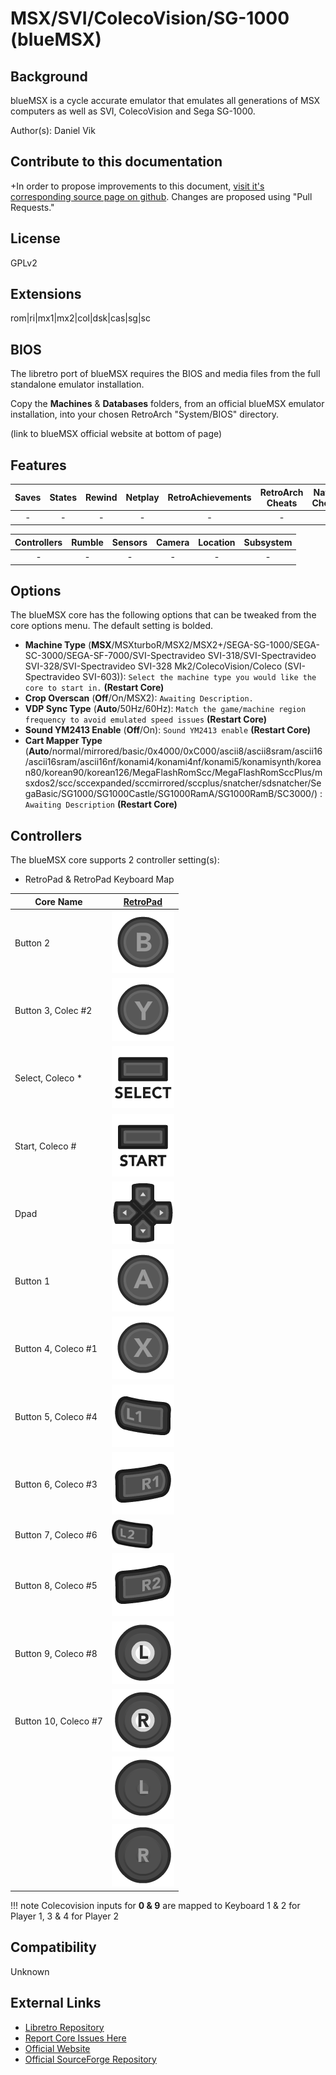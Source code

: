 # MSX/SVI/ColecoVision/SG-1000 (blueMSX)

## Background

blueMSX is a cycle accurate emulator that emulates all generations of MSX computers as well as SVI, ColecoVision and Sega SG-1000.

Author(s): Daniel Vik

## Contribute to this documentation

+In order to propose improvements to this document, [visit it's corresponding source page on github](https://github.com/libretro/docs/tree/master/docs/library/bluemsx.md). Changes are proposed using "Pull Requests."


## License

GPLv2

## Extensions

rom|ri|mx1|mx2|col|dsk|cas|sg|sc

## BIOS

The libretro port of blueMSX requires the BIOS and media files from the full standalone emulator installation.

Copy the **Machines** & **Databases** folders, from an official blueMSX emulator installation, into your chosen RetroArch "System/BIOS" directory.

(link to blueMSX official website at bottom of page)

## Features

| Saves | States      | Rewind | Netplay | RetroAchievements | RetroArch Cheats | Native Cheats |
|:-----:|:-----------:|:------:|:-------:|:-----------------:|:----------------:|:-------------:|
|   -   |     -       |   -    |   -     |        -          |   -              | -             |

| Controllers     | Rumble | Sensors | Camera | Location | Subsystem     |
|:---------------:|:------:|:-------:|:------:|:--------:|:-------------:|
|        -        |   -    |    -    |   -    |    -     |       -       |

## Options

The blueMSX core has the following options that can be tweaked from the core options menu. The default setting is bolded.

- **Machine Type** (**MSX**/MSXturboR/MSX2/MSX2+/SEGA-SG-1000/SEGA-SC-3000/SEGA-SF-7000/SVI-Spectravideo SVI-318/SVI-Spectravideo SVI-328/SVI-Spectravideo SVI-328 Mk2/ColecoVision/Coleco (SVI-Spectravideo SVI-603)):  `Select the machine type you would like the core to start in.` **(Restart Core)**
- **Crop Overscan** (**Off**/On/MSX2): `Awaiting Description.`
- **VDP Sync Type** (**Auto**/50Hz/60Hz): `Match the game/machine region frequency to avoid emulated speed issues` **(Restart Core)**
- **Sound YM2413 Enable** (**Off**/On): `Sound YM2413 enable` **(Restart Core)**
- **Cart Mapper Type** (**Auto**/normal/mirrored/basic/0x4000/0xC000/ascii8/ascii8sram/ascii16/ascii16sram/ascii16nf/konami4/konami4nf/konami5/konamisynth/korean80/korean90/korean126/MegaFlashRomScc/MegaFlashRomSccPlus/msxdos2/scc/sccexpanded/sccmirrored/sccplus/snatcher/sdsnatcher/SegaBasic/SG1000/SG1000Castle/SG1000RamA/SG1000RamB/SC3000/)
: `Awaiting Description` **(Restart Core)**

## Controllers

The blueMSX core supports 2 controller setting(s):

* RetroPad & RetroPad Keyboard Map

| Core Name | [RetroPad](RetroPad)                                           |
|-----------|----------------------------------------------------------------|
| Button 2  | ![RetroPad_B](images/RetroPad/Retro_B_Round.png)               |
| Button 3, Colec #2  | ![RetroPad_Y](images/RetroPad/Retro_Y_Round.png)      |
| Select, Coleco *| ![RetroPad_Select](images/RetroPad/Retro_Select.png)           |
| Start, Coleco # | ![RetroPad_Start](images/RetroPad/Retro_Start.png)      |
| Dpad      | ![RetroPad_Dpad](images/RetroPad/Retro_Dpad.png)        |
| Button 1  | ![RetroPad_A](images/RetroPad/Retro_A_Round.png)               |
| Button 4, Coleco #1  | ![RetroPad_X](images/RetroPad/Retro_X_Round.png)     |
| Button 5, Coleco #4  | ![RetroPad_L1](images/RetroPad/Retro_L1.png)         |
| Button 6, Coleco #3  | ![RetroPad_R1](images/RetroPad/Retro_R1.png)         |
| Button 7, Coleco #6  | ![RetroPad_L2](images/RetroPad/Retro_L2_Temp.png)    |
| Button 8, Coleco #5  | ![RetroPad_R2](images/RetroPad/Retro_R2.png)         |
| Button 9, Coleco #8  | ![RetroPad_L3](images/RetroPad/Retro_L3.png)         |
| Button 10, Coleco #7 | ![RetroPad_R3](images/RetroPad/Retro_R3.png)         |
|           | ![RetroPad_Left_Stick](images/RetroPad/Retro_Left_Stick.png)   |
|           | ![RetroPad_Right_Stick](images/RetroPad/Retro_Right_Stick.png) |

!!! note
    Colecovision inputs for **0 & 9** are mapped to Keyboard 1 & 2 for Player 1, 3 & 4 for Player 2

## Compatibility

Unknown

## External Links

* [Libretro Repository](https://github.com/libretro/blueMSX-libretro)
* [Report Core Issues Here](https://github.com/libretro/libretro-meta)
* [Official Website](http://bluemsx.com/)
* [Official SourceForge Repository](http://sourceforge.net/projects/bluemsx/)
